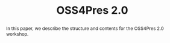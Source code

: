 ---
abstract: In this paper, we describe the structure and contents for the OSS4Pres 2.0
  workshop.
creators:
- Sam Meister
- Heidi Dowding
- Shira Peltzman
- Carl Wilson
date: null
document_url: https://services.phaidra.univie.ac.at/api/object/o:502835/download
grand_parent: iPRES
institutions: []
keywords: []
landing_page_url: https://phaidra.univie.ac.at/o:502835
language: eng
layout: publication
license: CC BY-NC-SA 3.0 AT
notes_url: null
parent: iPRES 2016
publication_type: workshop
size: 98888
slides_url: null
source_name: iPRES
stream_url: null
title: OSS4Pres 2.0
year: 2016
---